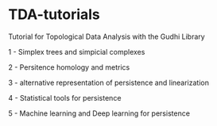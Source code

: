 # TDA-tutorials

Tutorial for Topological Data Analysis with the Gudhi Library


1 - Simplex trees and simpicial complexes


2 - Persitence homology and metrics


3 - alternative representation of persistence and linearization


4 - Statistical tools for persistence


5 - Machine learning and Deep learning for persistence
